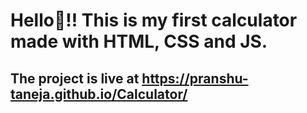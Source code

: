 # Hello👋!! This is my first calculator made with HTML, CSS and JS.
## The project is live at https://pranshu-taneja.github.io/Calculator/
